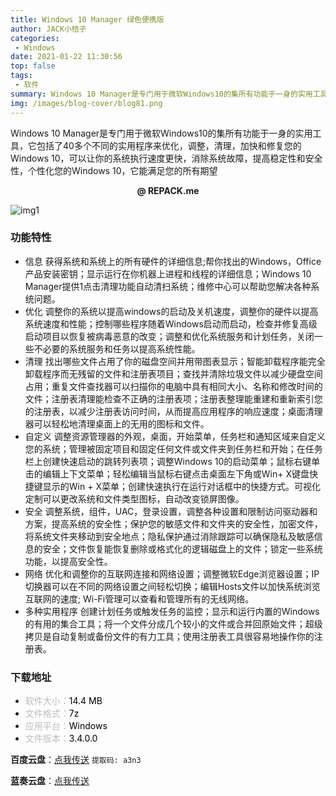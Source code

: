 ```yaml
---
title: Windows 10 Manager 绿色便携版
author: JACK小桔子
categories: 
 - Windows
date: 2021-01-22 11:30:56
top: false
tags: 
 - 软件
summary: Windows 10 Manager是专门用于微软Windows10的集所有功能于一身的实用工具，它包括了40多个不同的实用程序来优化，调整，清理，加快和修复您的Windows 10，可以让你的系统执行速度更快，消除系统故障，提高稳定性和安全性，个性化您的Windows 10，它能满足您的所有期望
img: /images/blog-cover/blog81.png
---
```

Windows 10 Manager是专门用于微软Windows10的集所有功能于一身的实用工具，它包括了40多个不同的实用程序来优化，调整，清理，加快和修复您的Windows 10，可以让你的系统执行速度更快，消除系统故障，提高稳定性和安全性，个性化您的Windows 10，它能满足您的所有期望

**<center>@ REPACK.me</center>**

![img1](/images/blog/blog81/img1.png "© JACK小桔子")

### 功能特性
* 信息
获得系统和系统上的所有硬件的详细信息;帮你找出的Windows，Office产品安装密钥；显示运行在你机器上进程和线程的详细信息；Windows 10 Manager提供1点击清理功能自动清扫系统；维修中心可以帮助您解决各种系统问题。
* 优化
调整你的系统以提高windows的启动及关机速度，调整你的硬件以提高系统速度和性能；控制哪些程序随着Windows启动而启动，检查并修复高级启动项目以恢复被病毒恶意的改变；调整和优化系统服务和计划任务，关闭一些不必要的系统服务和任务以提高系统性能。
* 清理
找出哪些文件占用了你的磁盘空间并用带图表显示；智能卸载程序能完全卸载程序而无残留的文件和注册表项目；查找并清除垃圾文件以减少硬盘空间占用；重复文件查找器可以扫描你的电脑中具有相同大小、名称和修改时间的文件；注册表清理能检查不正确的注册表项；注册表整理能重建和重新索引您的注册表，以减少注册表访问时间，从而提高应用程序的响应速度；桌面清理器可以轻松地清理桌面上的无用的图标和文件。
* 自定义
调整资源管理器的外观，桌面，开始菜单，任务栏和通知区域来自定义您的系统；管理被固定项目和固定任何文件或文件夹到任务栏和开始；在任务栏上创建快速启动的跳转列表项；调整Windows 10的启动菜单；鼠标右键单击的编辑上下文菜单；轻松编辑当鼠标右键点击桌面左下角或Win+ X键盘快捷键显示的Win + X菜单；创建快速执行在运行对话框中的快捷方式。可视化定制可以更改系统和文件类型图标，自动改变锁屏图像。
* 安全
调整系统，组件，UAC，登录设置，调整各种设置和限制访问驱动器和方案，提高系统的安全性；保护您的敏感文件和文件夹的安全性，加密文件，将系统文件夹移动到安全地点；隐私保护通过消除跟踪可以确保隐私及敏感信息的安全；文件恢复能恢复删除或格式化的逻辑磁盘上的文件；锁定一些系统功能，以提高安全性。
* 网络
优化和调整你的互联网连接和网络设置；调整微软Edge浏览器设置；IP切换器可以在不同的网络设置之间轻松切换；编辑Hosts文件以加快系统浏览互联网的速度; Wi-Fi管理可以查看和管理所有的无线网络。
* 多种实用程序
创建计划任务或触发任务的监控；显示和运行内置的Windows的有用的集合工具；将一个文件分成几个较小的文件或合并回原始文件；超级拷贝是自动复制或备份文件的有力工具；使用注册表工具很容易地操作你的注册表。

### 下载地址
* <font color = #bcbcbc>软件大小：</font><font color = #000000>14.4 MB</font>
* <font color = #bcbcbc>文件格式：</font><font color = #000000>7z</font>
* <font color = #bcbcbc>应用平台：</font><font color = #000000>Windows</font>
* <font color = #bcbcbc>文件版本：</font><font color = #000000>3.4.0.0</font>

**百度云盘**：[点我传送](https://pan.baidu.com/s/1_LrNvb0loNGCiQ-69H3Lrg)  `提取码: a3n3`

**蓝奏云盘**：[点我传送](https://xjz3103.lanzoux.com/ipzamkohdcb)